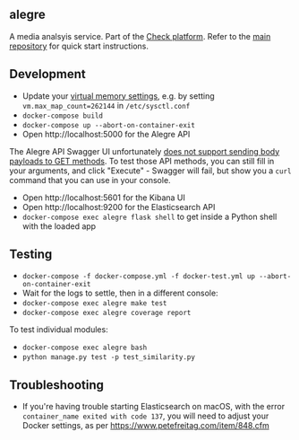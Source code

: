 alegre
------

A media analsyis service. Part of the [Check platform](https://meedan.com/check). Refer to the [main repository](https://github.com/meedan/check) for quick start instructions.

## Development

- Update your [virtual memory settings](https://www.elastic.co/guide/en/elasticsearch/reference/current/docker.html), e.g. by setting `vm.max_map_count=262144` in `/etc/sysctl.conf`
- `docker-compose build`
- `docker-compose up --abort-on-container-exit`
- Open http://localhost:5000 for the Alegre API

The Alegre API Swagger UI unfortunately [does not support sending body payloads to GET methods](https://github.com/swagger-api/swagger-ui/issues/2136). To test those API methods, you can still fill in your arguments, and click "Execute" - Swagger will fail, but show you a `curl` command that you can use in your console.

- Open http://localhost:5601 for the Kibana UI
- Open http://localhost:9200 for the Elasticsearch API
- `docker-compose exec alegre flask shell` to get inside a Python shell with the loaded app

## Testing

- `docker-compose -f docker-compose.yml -f docker-test.yml up --abort-on-container-exit`
- Wait for the logs to settle, then in a different console:
- `docker-compose exec alegre make test`
- `docker-compose exec alegre coverage report`

To test individual modules:
- `docker-compose exec alegre bash`
- `python manage.py test -p test_similarity.py`

## Troubleshooting

- If you're having trouble starting Elasticsearch on macOS, with the error `container_name exited with code 137`, you will need to adjust your Docker settings, as per https://www.petefreitag.com/item/848.cfm
